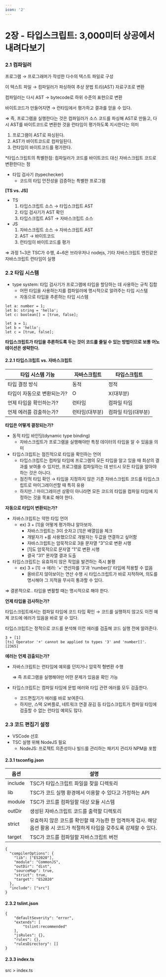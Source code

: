 ```yaml
---
icon: '2'
---
```


# 2장 - 타입스크립트: 3,000미터 상공에서 내려다보기

### 2.1 컴파일러

프로그램 → 프로그래머가 작성한 다수의 텍스트 파일로 구성

이 텍스트 파일 → 컴파일러가 파싱하여 추상 문법 트리(AST) 자료구조로 변환

컴파일러는 다시 AST → bytecode로 하위 수준의 표현으로 변환

바이트코드가 만들어지면 → 런타임에서 평가하고 결과를 얻을 수 있다.

⇒ 즉, 프로그램을 실행한다는 것은 컴파일러가 소스 코드를 파싱해 AST로 만들고, 다시 AST를 바이트코드로 변환한 것을 런타임이 평가하도록 지시한다는 의미

1. 프로그램이 AST로 파싱된다.
2. AST가 바이트코드로 컴파일된다.
3. 런타임이 바이트코드를 평가한다.

\*타입스크립트의 특별한점: 컴파일러가 코드를 바이트코드 대신 자바스크립트 코드로 변환한다는 점

* 타입 검사기 (typechecker)
  * 코드의 타입 안전성을 검증하는 특별한 프로그램

**\[TS vs. JS]**

* TS
  1. 타입스크립트 소스 → 타입스크립트 AST
  2. 타입 검사기가 AST 확인
  3. 타입스크립트 AST → 자바스크립트 소스
* JS
  1. 자바스크립트 소스 → 자바스크립트 AST
  2. AST → 바이트코드
  3. 런타임이 바이트코드를 평가

⇒ 과정 1\~3은 TSC가 수행, 4\~6은 브라우저나 nodejs, 기타 자바스크립트 엔진같은 자바스크립트 런타임이 실행

### 2.2 타입 시스템

* type system: 타입 검사기가 프로그램에 타입을 할당하는 데 사용하는 규칙 집합
  * 어떤 타입을 사용하는지를 컴파일러에 명시적으로 알려주는 타입 시스템
  * 자동으로 타입을 추론하는 타입 시스템

```tsx
let a: number = 1;
let b: string = 'hello';
let c: boolean[] = [true, false];
```

```tsx
let a = 1;
let b = 'hello';
let c = [true, false];
```

**타입스크립트가 타입을 추론하도록 두는 것이 코드를 줄일 수 있는 방법이므로 보통 어노테이션은 생략한다.**

#### 2.2.1 타입스크립트 vs. 자바스크립트

| 타입 시스템 기능       | 자바스크립트   | 타입스크립트      |
| --------------- | -------- | ----------- |
| 타입 결정 방식        | 동적       | 정적          |
| 타입이 자동으로 변환되는가? | O        | X(대부분)      |
| 언제 타입을 확인하는가?   | 런타임      | 컴파일 타임      |
| 언제 에러를 검출하는가?   | 런타임(대부분) | 컴파일 타임(대부분) |

**타입은 어떻게 결정되는가?**

* 동적 타입 바인딩(dynamic type binding)
  * 자바스크립트가 프로그램을 실행해야만 특정 데이터의 타입을 알 수 있음을 의미
* 타입스크립트는 점진적으로 타입을 확인하는 언어
  * 타입스크립트는 컴파일 타임에 프로그램의 모든 타입을 알고 있을 때 최상의 결과를 보여줄 수 있지만, 프로그램을 컴파일하는 데 반드시 모든 타입을 알아야 하는 것은 아니다.
  * 점진적 타입 확인 → 타입을 지정하지 않은 기존 자바스크립트 코드를 타입스크립트로 마이그레이션할 때 특히 유용
  * 하지만..! 마이그레이션 상황이 아니라면 모든 코드의 타입을 컴파일 타임에 지정하는 것을 목표로 해야 한다.

**자동으로 타입이 변환되는가?**

* 자바스크립트는 약한 타입 언어
  * ex) 3 + \[1]을 어떻게 평가하냐 알아보자.
    * 자바스크립트는 3이 숫자고 \[1]은 배열임을 체크
    * 개발자가 +를 사용했으므로 개발자는 두값을 연결하고 싶어함
    * 자바스크립트는 암묵적으로 3을 문자열 “3”으로 변환 시행
    * \[1]도 암묵적으로 문자열 “1”로 변환 시행
    * 결국 “31” 문자열 결과 도출
* 타입스크립트는 유효하지 않은 작업을 발견하는 즉시 불평
  * ex) 3 + \[1] → 에러: ‘+’ 연산자를 ‘3’과 ‘number\[]’ 타입에 적용할 수 없음
    * 올바르지 않아보이는 연산 수행 시 타입스크립트가 바로 지적하며, 의도를 명시해야 그 지적을 무사히 통과할 수 있다.

⇒ 결론적으로.. 타입을 변활할 때는 명시적으로 해야 한다.

**언제 타입을 검사하는가?**

타입스크립트에서는 컴파일 타임에 코드 타입 확인 → 코드를 실행하지 않고도 이전 예제 코드에 에러가 있음을 바로 알 수 있다.

타입스크립트는 정적으로 코드를 분석해 이런 에러를 검출해 코드 실행 전에 알려준다.

```tsx
3 + [1]
[ts] Operator '+' cannot be applied to types '3' and 'number[]'. [2365]
```

**에러는 언제 검출되는가?**

*   자바스크립트는 런타임에 예외를 던지거나 암묵적 형변환 수행

    ⇒ 즉 프로그램을 실행해야만 어떤 문제가 있음을 확인 가능
* 타입스크립트는 컴파일 타임에 문법 에러와 타입 관련 에러를 모두 검출한다.
  * 코드편집기가 에러를 바로 보여준다.
  * 하지만, 스택 오버플로, 네트워크 연결 끊김 등 타입스크립트가 컴파일 타임에 검출할 수 없는 런타임 예외도 많다.

### 2.3 코드 편집기 설정

* VSCode 선호
* TSC 실행 위해 NodeJS 필요
  * NodeJS: 프로젝트 의존성이나 빌드를 관리하는 패키지 관리자 NPM을 포함

#### 2.3.1 tsconfig.json

| 옵션      | 설명                                                                      |
| ------- | ----------------------------------------------------------------------- |
| include | TSC가 타입스크립트 파일을 찾을 디렉토리                                                 |
| lib     | TSC가 코드 실행 환경에서 이용할 수 있다고 가정하는 API                                      |
| module  | TSC가 코드를 컴파일할 대상 모듈 시스템                                                 |
| outDir  | 생성된 자바스크립트 코드를 출력할 디렉토리                                                 |
| strict  | 유효하지 않은 코드를 확인할 때 가능한 한 엄격하게 검사. 해당 옵션 활용 시 코드가 적절하게 타입을 갖추도록 강제할 수 있다. |
| target  | TSC가 코드를 컴파일할 자바스크립트 버전                                                 |

```tsx
{
  "compilerOptions": {
    "lib": ["ES2020"],
    "module": "CommonJS",
    "outDir": "dist",
    "sourceMap": true,
    "strict": true,
    "target": "ES2020"
  },
  "include": ["src"]
}

```

#### 2.3.2 tslint.json

```tsx
{
    "defaultSeverity": "error",
    "extends": [
        "tslint:recommended"
    ],
    "jsRules": {},
    "rules": {},
    "rulesDirectory": []
}
```

#### 2.3.3 index.ts

src > index.ts



